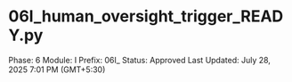 # 06I_human_oversight_trigger_READY.py

Phase: 6
Module: I
Prefix: 06I_
Status: Approved
Last Updated: July 28, 2025 7:01 PM (GMT+5:30)
